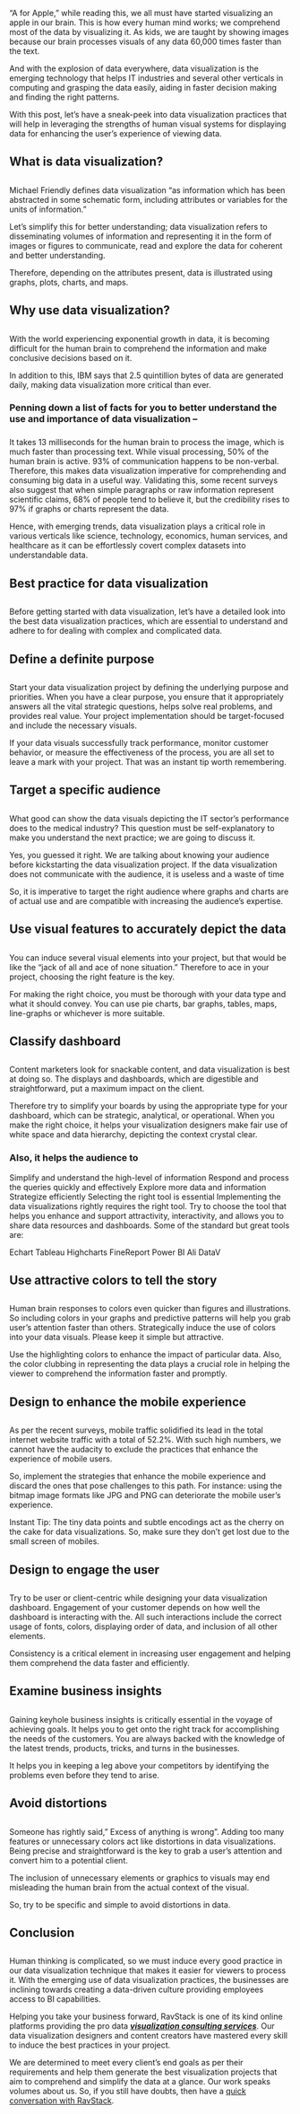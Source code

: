 “A for Apple,” while reading this, we all must have started visualizing an apple in our brain. This is how every human mind works; we comprehend most of the data by visualizing it. As kids, we are taught by showing images because our brain processes visuals of any data 60,000 times faster than the text.

And with the explosion of data everywhere, data visualization is the emerging technology that helps IT industries and several other verticals in computing and grasping the data easily, aiding in faster decision making and finding the right patterns. 

With this post, let’s have a sneak-peek into data visualization practices that will help in leveraging the strengths of human visual systems for displaying data for enhancing the user’s experience of viewing data. 

## What is data visualization?
## 
Michael Friendly defines data visualization “as information which has been abstracted in some schematic form, including attributes or variables for the units of information.” 

Let’s simplify this for better understanding; data visualization refers to disseminating volumes of information and representing it in the form of images or figures to communicate, read and explore the data for coherent and better understanding.

Therefore, depending on the attributes present, data is illustrated using graphs, plots, charts, and maps.

## Why use data visualization?
## 
With the world experiencing exponential growth in data, it is becoming difficult for the human brain to comprehend the information and make conclusive decisions based on it. 

In addition to this, IBM says that 2.5 quintillion bytes of data are generated daily, making data visualization more critical than ever.

### Penning down a list of facts for you to better understand the use and importance of data visualization –
### 

It takes 13 milliseconds for the human brain to process the image, which is much faster than processing text.
While visual processing, 50% of the human brain is active.
93% of communication happens to be non-verbal.
Therefore, this makes data visualization imperative for comprehending and consuming big data in a useful way. Validating this, some recent surveys also suggest that when simple paragraphs or raw information represent scientific claims, 68% of people tend to believe it, but the credibility rises to 97% if graphs or charts represent the data.

Hence, with emerging trends, data visualization plays a critical role in various verticals like science, technology, economics, human services, and healthcare as it can be effortlessly covert complex datasets into understandable data. 

## Best practice for data visualization
## 
Before getting started with data visualization, let’s have a detailed look into the best data visualization practices, which are essential to understand and adhere to for dealing with complex and complicated data. 

## Define a definite purpose
## 

Start your data visualization project by defining the underlying purpose and priorities. When you have a clear purpose, you ensure that it appropriately answers all the vital strategic questions, helps solve real problems, and provides real value. Your project implementation should be target-focused and include the necessary visuals.

If your data visuals successfully track performance, monitor customer behavior, or measure the effectiveness of the process, you are all set to leave a mark with your project. That was an instant tip worth remembering.

## Target a specific audience
## 
What good can show the data visuals depicting the IT sector’s performance does to the medical industry? This question must be self-explanatory to make you understand the next practice; we are going to discuss it.

Yes, you guessed it right. We are talking about knowing your audience before kickstarting the data visualization project. If the data visualization does not communicate with the audience, it is useless and a waste of time 

So, it is imperative to target the right audience where graphs and charts are of actual use and are compatible with increasing the audience’s expertise.

## Use visual features to accurately depict the data
## 

You can induce several visual elements into your project, but that would be like the “jack of all and ace of none situation.” Therefore to ace in your project, choosing the right feature is the key. 

For making the right choice, you must be thorough with your data type and what it should convey. You can use pie charts, bar graphs, tables, maps, line-graphs or whichever is more suitable.

## Classify dashboard
## 

Content marketers look for snackable content, and data visualization is best at doing so. The displays and dashboards, which are digestible and straightforward, put a maximum impact on the client.

Therefore try to simplify your boards by using the appropriate type for your dashboard, which can be strategic, analytical, or operational. When you make the right choice, it helps your visualization designers make fair use of white space and data hierarchy, depicting the context crystal clear. 

### Also, it helps the audience to 

Simplify and understand the high-level of information
Respond and process the queries quickly and effectively
Explore more data and information
Strategize efficiently
Selecting the right tool is essential
Implementing the data visualizations rightly requires the right tool. Try to choose the tool that helps you enhance and support attractivity, interactivity, and allows you to share data resources and dashboards. Some of the standard but great tools are:

Echart 
Tableau
Highcharts 
FineReport
Power BI
Ali DataV

## Use attractive colors to tell the story
## 

Human brain responses to colors even quicker than figures and illustrations. So including colors in your graphs and predictive patterns will help you grab user’s attention faster than others. Strategically induce the use of colors into your data visuals. Please keep it simple but attractive. 

Use the highlighting colors to enhance the impact of particular data. Also, the color clubbing in representing the data plays a crucial role in helping the viewer to comprehend the information faster and promptly. 

## Design to enhance the mobile experience
## 
As per the recent surveys, mobile traffic solidified its lead in the total internet website traffic with a total of 52.2%. With such high numbers, we cannot have the audacity to exclude the practices that enhance the experience of mobile users.

So, implement the strategies that enhance the mobile experience and discard the ones that pose challenges to this path. For instance: using the bitmap image formats like JPG and PNG can deteriorate the mobile user’s experience.

Instant Tip: The tiny data points and subtle encodings act as the cherry on the cake for data visualizations. So, make sure they don’t get lost due to the small screen of mobiles.

## Design to engage the user
## 
Try to be user or client-centric while designing your data visualization dashboard. Engagement of your customer depends on how well the dashboard is interacting with the. All such interactions include the correct usage of fonts, colors, displaying order of data, and inclusion of all other elements. 

Consistency is a critical element in increasing user engagement and helping them comprehend the data faster and efficiently. 

## Examine business insights
## 
Gaining keyhole business insights is critically essential in the voyage of achieving goals. It helps you to get onto the right track for accomplishing the needs of the customers. You are always backed with the knowledge of the latest trends, products, tricks, and turns in the businesses. 

It helps you in keeping a leg above your competitors by identifying the problems even before they tend to arise. 

## Avoid distortions
## 
Someone has rightly said,” Excess of anything is wrong”. Adding too many features or unnecessary colors act like distortions in data visualizations. Being precise and straightforward is the key to grab a user’s attention and convert him to a potential client. 

The inclusion of unnecessary elements or graphics to visuals may end misleading the human brain from the actual context of the visual.

So, try to be specific and simple to avoid distortions in data.

## Conclusion
## 
Human thinking is complicated, so we must induce every good practice in our data visualization technique that makes it easier for viewers to process it. With the emerging use of data visualization practices, the businesses are inclining towards creating a data-driven culture providing employees access to BI capabilities.

Helping you take your business forward, RavStack is one of its kind online platforms providing the pro data [***visualization consulting services***](https://ravstack.com/services/data-visualization-consulting-services/). Our data visualization designers and content creators have mastered every skill to induce the best practices in your project. 

We are determined to meet every client’s end goals as per their requirements and help them generate the best visualization projects that aim to comprehend and simplify the data at a glance. Our work speaks volumes about us. So, if you still have doubts, then have a [quick conversation with RavStack](https://ravstack.com/contact-us/).